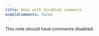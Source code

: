 ```yaml
---
title: Note with disabled comments
enableComments: false
---
```


This note should have comments disabled.
